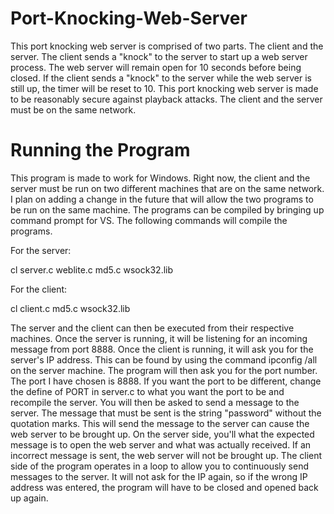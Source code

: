 # Port-Knocking-Web-Server

This port knocking web server is comprised of two parts. The client and the server. The client sends a "knock" to the server to start up a
web server process. The web server will remain open for 10 seconds before being closed. If the client sends a "knock" to the server while
the web server is still up, the timer will be reset to 10. This port knocking web server is made to be reasonably secure against playback
attacks. The client and the server must be on the same network.

# Running the Program
This program is made to work for Windows. Right now, the client and the server must be run on two different machines that are on the same
network. I plan on adding a change in the future that will allow the two programs to be run on the same machine. The programs can be
compiled by bringing up command prompt for VS. The following commands will compile the programs.

For the server:

cl server.c weblite.c md5.c wsock32.lib

For the client:

cl client.c md5.c wsock32.lib

The server and the client can then be executed from their respective machines. Once the server is running, it will be listening for an
incoming message from port 8888. Once the client is running, it will ask you for the server's IP address. This can be found by using the
command ipconfig /all on the server machine. The program will then ask you for the port number. The port I have chosen is 8888. If you 
want the port to be different, change the define of PORT in server.c to what you want the port to be and recompile the server. You will
then be asked to send a message to the server. The message that must be sent is the string "password" without the quotation marks. This
will send the message to the server can cause the web server to be brought up. On the server side, you'll what the expected message is
to open the web server and what was actually received. If an incorrect message is sent, the web server will not be brought up. The client
side of the program operates in a loop to allow you to continuously send messages to the server. It will not ask for the IP again, so if
the wrong IP address was entered, the program will have to be closed and opened back up again.

